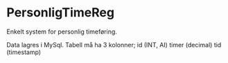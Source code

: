# PersonligTimeReg
Enkelt system for personlig timeføring. 

Data lagres i MySql. Tabell må ha 3 kolonner;
id (INT, AI) 
timer (decimal)
tid (timestamp)
